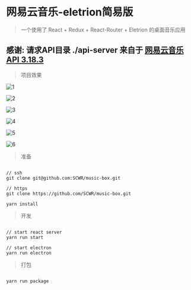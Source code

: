 # 网易云音乐-eletrion简易版

> 一个使用了 React + Redux + React-Router + Eletrion 的桌面音乐应用

## 感谢: 请求API目录 **./api-server** 来自于 [**网易云音乐 API** 3.18.3](https://github.com/Binaryify/NeteaseCloudMusicApi)

> 项目效果

![1](https://user-images.githubusercontent.com/8925282/60961121-034a1f80-a33e-11e9-9229-b987d3461d45.png)

![2](https://user-images.githubusercontent.com/8925282/60961182-27a5fc00-a33e-11e9-8317-8e4fefbfa9c2.png)

![3](https://user-images.githubusercontent.com/8925282/60961214-368cae80-a33e-11e9-8e1b-2034f6eddb6e.gif)

![4](https://user-images.githubusercontent.com/8925282/60961219-38567200-a33e-11e9-93e6-c3951d8f19a4.gif)

![5](https://user-images.githubusercontent.com/8925282/60961226-3a203580-a33e-11e9-9458-5fae1c0c5a00.gif)

![6](https://user-images.githubusercontent.com/8925282/60961438-bca8f500-a33e-11e9-9cb6-ddd68bff6efc.gif)

> 准备

```shell

// ssh
git clone git@github.com:SCWR/music-box.git

// https
git clone https://github.com/SCWR/music-box.git

yarn install

```

> 开发

```shell

// start react server
yarn run start

// start electron
yarn run electron

```

> 打包

```shell

yarn run package

```
